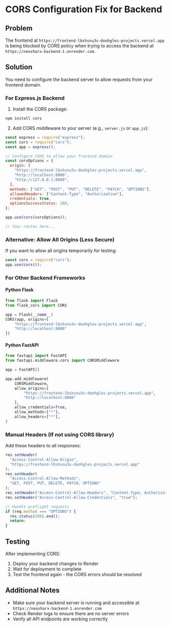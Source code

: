# CORS Configuration Fix for Backend

## Problem

The frontend at `https://frontend-lbshsnu3v-doohgles-projects.vercel.app` is being blocked by CORS policy when trying to access the backend at `https://neosharx-backend-1.onrender.com`.

## Solution

You need to configure the backend server to allow requests from your frontend domain.

### For Express.js Backend

1. Install the CORS package:

```bash
npm install cors
```

2. Add CORS middleware to your server (e.g., `server.js` or `app.js`):

```javascript
const express = require("express");
const cors = require("cors");
const app = express();

// Configure CORS to allow your frontend domain
const corsOptions = {
  origin: [
    "https://frontend-lbshsnu3v-doohgles-projects.vercel.app",
    "http://localhost:8000",
    "http://127.0.0.1:8000",
  ],
  methods: ["GET", "POST", "PUT", "DELETE", "PATCH", "OPTIONS"],
  allowedHeaders: ["Content-Type", "Authorization"],
  credentials: true,
  optionsSuccessStatus: 200,
};

app.use(cors(corsOptions));

// Your routes here...
```

### Alternative: Allow All Origins (Less Secure)

If you want to allow all origins temporarily for testing:

```javascript
const cors = require("cors");
app.use(cors());
```

### For Other Backend Frameworks

#### Python Flask

```python
from flask import Flask
from flask_cors import CORS

app = Flask(__name__)
CORS(app, origins=[
    "https://frontend-lbshsnu3v-doohgles-projects.vercel.app",
    "http://localhost:8000"
])
```

#### Python FastAPI

```python
from fastapi import FastAPI
from fastapi.middleware.cors import CORSMiddleware

app = FastAPI()

app.add_middleware(
    CORSMiddleware,
    allow_origins=[
        "https://frontend-lbshsnu3v-doohgles-projects.vercel.app",
        "http://localhost:8000"
    ],
    allow_credentials=True,
    allow_methods=["*"],
    allow_headers=["*"],
)
```

### Manual Headers (If not using CORS library)

Add these headers to all responses:

```javascript
res.setHeader(
  "Access-Control-Allow-Origin",
  "https://frontend-lbshsnu3v-doohgles-projects.vercel.app"
);
res.setHeader(
  "Access-Control-Allow-Methods",
  "GET, POST, PUT, DELETE, PATCH, OPTIONS"
);
res.setHeader("Access-Control-Allow-Headers", "Content-Type, Authorization");
res.setHeader("Access-Control-Allow-Credentials", "true");

// Handle preflight requests
if (req.method === "OPTIONS") {
  res.status(200).end();
  return;
}
```

## Testing

After implementing CORS:

1. Deploy your backend changes to Render
2. Wait for deployment to complete
3. Test the frontend again - the CORS errors should be resolved

## Additional Notes

- Make sure your backend server is running and accessible at `https://neosharx-backend-1.onrender.com`
- Check Render logs to ensure there are no server errors
- Verify all API endpoints are working correctly
